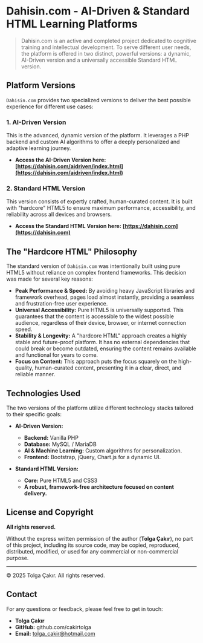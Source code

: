 # Dahisin.com - AI-Driven & Standard HTML Learning Platforms

> Dahisin.com is an active and completed project dedicated to cognitive training and intellectual development. To serve different user needs, the platform is offered in two distinct, powerful versions: a dynamic, AI-Driven version and a universally accessible Standard HTML version.

## Platform Versions

`Dahisin.com` provides two specialized versions to deliver the best possible experience for different use cases:

### 1. AI-Driven Version
This is the advanced, dynamic version of the platform. It leverages a PHP backend and custom AI algorithms to offer a deeply personalized and adaptive learning journey.

* **Access the AI-Driven Version here:**
    **[https://dahisin.com/aidriven/index.html](https://dahisin.com/aidriven/index.html)**

### 2. Standard HTML Version
This version consists of expertly crafted, human-curated content. It is built with "hardcore" HTML5 to ensure maximum performance, accessibility, and reliability across all devices and browsers.

* **Access the Standard HTML Version here:**
    **[https://dahisin.com](https://dahisin.com)**

## The "Hardcore HTML" Philosophy

The standard version of `Dahisin.com` was intentionally built using pure HTML5 without reliance on complex frontend frameworks. This decision was made for several key reasons:

* **Peak Performance & Speed:** By avoiding heavy JavaScript libraries and framework overhead, pages load almost instantly, providing a seamless and frustration-free user experience.
* **Universal Accessibility:** Pure HTML5 is universally supported. This guarantees that the content is accessible to the widest possible audience, regardless of their device, browser, or internet connection speed.
* **Stability & Longevity:** A "hardcore HTML" approach creates a highly stable and future-proof platform. It has no external dependencies that could break or become outdated, ensuring the content remains available and functional for years to come.
* **Focus on Content:** This approach puts the focus squarely on the high-quality, human-curated content, presenting it in a clear, direct, and reliable manner.

## Technologies Used

The two versions of the platform utilize different technology stacks tailored to their specific goals:

* **AI-Driven Version:**
    * **Backend:** Vanilla PHP
    * **Database:** MySQL / MariaDB
    * **AI & Machine Learning:** Custom algorithms for personalization.
    * **Frontend:** Bootstrap, jQuery, Chart.js for a dynamic UI.

* **Standard HTML Version:**
    * **Core:** Pure HTML5 and CSS3
    * **A robust, framework-free architecture focused on content delivery.**

## License and Copyright

**All rights reserved.**

Without the express written permission of the author (**Tolga Çakır**), no part of this project, including its source code, may be copied, reproduced, distributed, modified, or used for any commercial or non-commercial purpose.

---
© 2025 Tolga Çakır. All rights reserved.

## Contact

For any questions or feedback, please feel free to get in touch:

* **Tolga Çakır**
* **GitHub:** github.com/cakirtolga
* **Email:** tolga_cakir@hotmail.com
